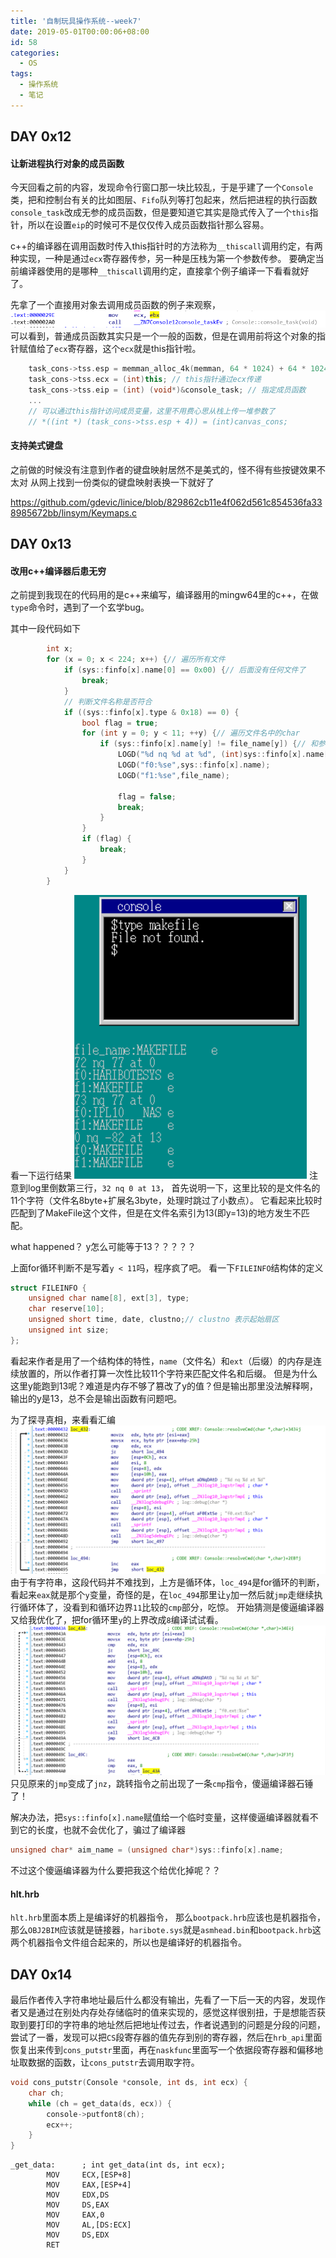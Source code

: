 ```yaml
---
title: '自制玩具操作系统--week7'
date: 2019-05-01T00:00:06+08:00
id: 58
categories:
  - OS
tags:
  - 操作系统
  - 笔记
---
```


## DAY 0x12

#### 让新进程执行对象的成员函数
今天回看之前的内容，发现命令行窗口那一块比较乱，于是乎建了一个`Console`类，把和控制台有关的比如图层、`Fifo`队列等打包起来，然后把进程的执行函数`console_task`改成无参的成员函数，但是要知道它其实是隐式传入了一个`this`指针，所以在设置`eip`的时候可不是仅仅传入成员函数指针那么容易。

c++的编译器在调用函数时传入this指针时的方法称为`__thiscall`调用约定，有两种实现，一种是通过`ecx`寄存器传参，另一种是压栈为第一个参数传参。
要确定当前编译器使用的是哪种`__thiscall`调用约定，直接拿个例子编译一下看看就好了。

先拿了一个直接用对象去调用成员函数的例子来观察，
![9.png](/images/blog/os/9.png)
可以看到，普通成员函数其实只是一个一般的函数，但是在调用前将这个对象的指针赋值给了`ecx`寄存器，这个`ecx`就是this指针啦。

```cpp
	task_cons->tss.esp = memman_alloc_4k(memman, 64 * 1024) + 64 * 1024 - 4; // 没有用栈传递的参数，这里只要预留压栈ebx所需的空间即可
	task_cons->tss.ecx = (int)this; // this指针通过ecx传递
	task_cons->tss.eip = (int) (void*)&console_task; // 指定成员函数
	...
	// 可以通过this指针访问成员变量，这里不用费心思从栈上传一堆参数了
	// *((int *) (task_cons->tss.esp + 4)) = (int)canvas_cons;

```

#### 支持美式键盘
之前做的时候没有注意到作者的键盘映射居然不是美式的，怪不得有些按键效果不太对
从网上找到一份类似的键盘映射表换一下就好了

https://github.com/gdevic/linice/blob/829862cb11e4f062d561c854536fa338985672bb/linsym/Keymaps.c


## DAY 0x13

#### 改用c++编译器后患无穷
之前提到我现在的代码用的是c++来编写，编译器用的mingw64里的c++，在做`type`命令时，遇到了一个玄学bug。

其中一段代码如下
```cpp
		int x;
		for (x = 0; x < 224; x++) {// 遍历所有文件
			if (sys::finfo[x].name[0] == 0x00) {// 后面没有任何文件了
				break;
			}
			// 判断文件名称是否符合
			if ((sys::finfo[x].type & 0x18) == 0) {
				bool flag = true;
				for (int y = 0; y < 11; ++y) {// 遍历文件名中的char
					if (sys::finfo[x].name[y] != file_name[y]) {// 和参数中的文件名比较
						LOGD("%d nq %d at %d", (int)sys::finfo[x].name[y], (int)file_name[y], y);
						LOGD("f0:%se",sys::finfo[x].name);
						LOGD("f1:%se",file_name);

						flag = false;
						break;
					}
				}
				if (flag) {
					break;
				}
			}
		}
```
看一下运行结果
![10.png](/images/blog/os/10.png)
注意到log里倒数第三行，`32 nq 0 at 13`，
首先说明一下，这里比较的是文件名的11个字符（文件名8byte+扩展名3byte，处理时跳过了小数点）。
它看起来比较时匹配到了MakeFile这个文件，但是在文件名索引为13(即y=13)的地方发生不匹配。

what happened？ y怎么可能等于13？？？？？

上面for循环判断不是写着`y < 11`吗，程序疯了吧。
看一下`FILEINFO`结构体的定义
```cpp
struct FILEINFO {
	unsigned char name[8], ext[3], type;
	char reserve[10];
	unsigned short time, date, clustno;// clustno 表示起始扇区
	unsigned int size;
};
```
看起来作者是用了一个结构体的特性，`name`（文件名）和`ext`（后缀）的内存是连续放置的，所以作者打算一次性比较11个字符来匹配文件名和后缀。
但是为什么这里y能跑到13呢？难道是内存不够了篡改了y的值？但是输出那里没法解释啊，输出的y是13，总不会是输出函数有问题吧。

为了探寻真相，来看看汇编
![11.png](/images/blog/os/11.png)
由于有字符串，这段代码并不难找到，上方是循环体，`loc_494`是for循环的判断，看起来`eax`就是那个`y`变量，奇怪的是，在`loc_494`那里让`y`加一然后就`jmp`走继续执行循环体了，没看到和循环边界`11`比较的`cmp`部分，吃惊。
开始猜测是傻逼编译器又给我优化了，把for循环里`y`的上界改成`8`编译试试看。
![12.png](/images/blog/os/12.png)
只见原来的`jmp`变成了`jnz`，跳转指令之前出现了一条`cmp`指令，傻逼编译器石锤了！

解决办法，把`sys::finfo[x].name`赋值给一个临时变量，这样傻逼编译器就看不到它的长度，也就不会优化了，骗过了编译器
```cpp
unsigned char* aim_name = (unsigned char*)sys::finfo[x].name;
```
不过这个傻逼编译器为什么要把我这个给优化掉呢？？

#### hlt.hrb
`hlt.hrb`里面本质上是编译好的机器指令，
那么`bootpack.hrb`应该也是机器指令，那么`OBJ2BIM`应该就是链接器，`haribote.sys`就是`asmhead.bin`和`bootpack.hrb`这两个机器指令文件组合起来的，所以也是编译好的机器指令。


## DAY 0x14

最后作者传入字符串地址最后什么都没有输出，先看了一下后一天的内容，发现作者又是通过在别处内存处存储临时的值来实现的，感觉这样很别扭，于是想能否获取到要打印的字符串的地址然后把地址传过去，作者说遇到的问题是分段的问题，尝试了一番，发现可以把`CS`段寄存器的值先存到别的寄存器，然后在`hrb_api`里面恢复出来传到`cons_putstr`里面，再在`naskfunc`里面写一个依据段寄存器和偏移地址取数据的函数，让`cons_putstr`去调用取字符。
```cpp
void cons_putstr(Console *console, int ds, int ecx) {
	char ch;
	while (ch = get_data(ds, ecx)) {
		console->putfont8(ch);
		ecx++;
	}
}
```
```assembly
_get_data:		; int get_data(int ds, int ecx);
		MOV		ECX,[ESP+8]
		MOV		EAX,[ESP+4]
		MOV		EDX,DS
		MOV		DS,EAX
		MOV		EAX,0
		MOV		AL,[DS:ECX]
		MOV		DS,EDX
		RET
```
